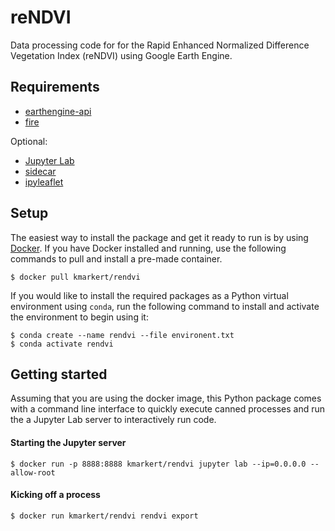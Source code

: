 # reNDVI
Data processing code for for the Rapid Enhanced Normalized Difference Vegetation Index (reNDVI) using Google Earth Engine.

## Requirements
* [earthengine-api](https://developers.google.com/earth-engine/python_install)
* [fire](https://google.github.io/python-fire/guide/)

Optional:
* [Jupyter Lab](https://jupyterlab.readthedocs.io/en/stable/)
* [sidecar](https://github.com/jupyter-widgets/jupyterlab-sidecar)
* [ipyleaflet](https://ipyleaflet.readthedocs.io/en/latest/)

## Setup
The easiest way to install the package and get it ready to run is by using [Docker](https://www.docker.com/products/docker-desktop). If you have Docker installed and running, use the following commands to pull and install a pre-made container.

```
$ docker pull kmarkert/rendvi
```

If you would like to install the required packages as a Python virtual environment using `conda`, run the following command to install and activate the environment to begin using it:

```
$ conda create --name rendvi --file environent.txt
$ conda activate rendvi
```

## Getting started
Assuming that you are using the docker image, this Python package comes with a command line interface to quickly execute canned processes and run the a Jupyter Lab server to interactively run code.

#### Starting the Jupyter server
```
$ docker run -p 8888:8888 kmarkert/rendvi jupyter lab --ip=0.0.0.0 --allow-root
```

#### Kicking off a process
```
$ docker run kmarkert/rendvi rendvi export
